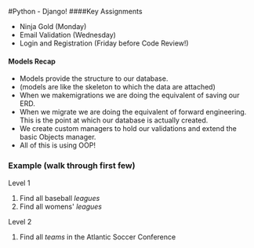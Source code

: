 #Python - Django!
####Key Assignments
- Ninja Gold (Monday)
- Email Validation (Wednesday)
- Login and Registration (Friday before Code Review!)

#### Models Recap
- Models provide the structure to our database.
- (models are like the skeleton to which the data are attached)
- When we makemigrations we are doing the equivalent of saving our ERD.
- When we migrate we are doing the equivalent of forward engineering. This is the point at which our database is actually created.
- We create custom managers to hold our validations and extend the basic Objects manager.
- All of this is using OOP!


### Example (walk through first few)
Level 1
1. Find all baseball _leagues_
2. Find all womens' _leagues_

Level 2
1. Find all _teams_ in the Atlantic Soccer Conference
